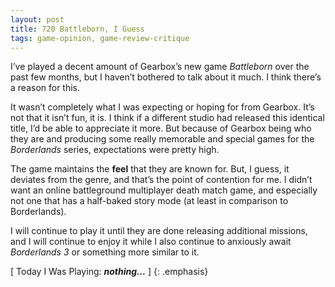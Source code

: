 ```yaml
---
layout: post
title: 720 Battleborn, I Guess
tags: game-opinion, game-review-critique
---
```

I’ve played a decent amount of Gearbox’s new game *Battleborn* over the past few months, but I haven’t bothered to talk about it much.  I think there’s a reason for this.

It wasn’t completely what I was expecting or hoping for from Gearbox.  It’s not that it isn’t fun, it is.  I think if a different studio had released this identical title, I’d be able to appreciate it more.  But because of Gearbox being who they are and producing some really memorable and special games for the *Borderlands* series, expectations were pretty high.

The game maintains the **feel** that they are known for.  But, I guess, it deviates from the genre, and that’s the point of contention for me.  I didn’t want an online battleground multiplayer death match game, and especially not one that has a half-baked story mode (at least in comparison to Borderlands). 

I will continue to play it until they are done releasing additional missions, and I will continue to enjoy it while I also continue to anxiously await *Borderlands 3* or something more similar to it.

[ Today I Was Playing: ***nothing...*** ]
{: .emphasis}